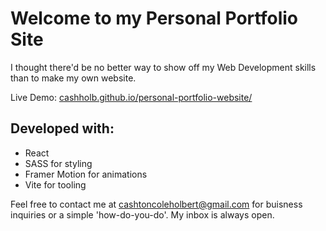# Welcome to my Personal Portfolio Site

I thought there'd be no better way to show off my Web Development skills than to make my own website.

Live Demo: [cashholb.github.io/personal-portfolio-website/](https://cashholb.github.io/personal-portfolio-website/)

## Developed with:
- React
- SASS for styling
- Framer Motion for animations
- Vite for tooling

Feel free to contact me at cashtoncoleholbert@gmail.com for buisness inquiries or a simple 'how-do-you-do'. My inbox is always open.